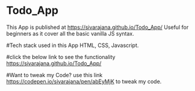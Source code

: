 # Todo_App
This App is published at https://sivarajana.github.io/Todo_App/
Useful for beginners as it cover all the basic vanilla JS syntax.

#Tech stack used in this App
HTML, CSS, Javascript.

#click the below link to see the functionality
https://sivarajana.github.io/Todo_App/

#Want to tweak my Code?
use this link https://codepen.io/sivarajana/pen/abEyMjK to tweak my code.

